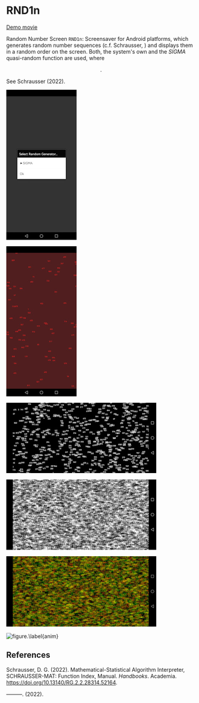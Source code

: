 # RND1n
[Demo movie](https://m.youtube.com/watch?v=0J0xG1YMkxs&t=20s)

Random Number Screen `RND1n`: Screensaver for Android platforms, which generates random number sequences (c.f. Schrausser, ) and displays them in a random order on the screen. Both, the system's own and the *SIGMA* quasi-random function are used, where

$$.$$

See Schrausser (2022).

![figure.\label{pic0}](pic0.jpg)


![figure.\label{pic1}](pic1.jpg)


![figure.\label{pic2}](pic2.jpg)


![figure.\label{pic3}](pic3.jpg)


![figure.\label{pic4}](pic4.jpg)

![figure.\label{anim}](anim01.gif)

## References

Schrausser, D. G. (2022). Mathematical-Statistical Algorithm Interpreter,
SCHRAUSSER-MAT: Function Index, Manual. *Handbooks*. Academia.
https://doi.org/10.13140/RG.2.2.28314.52164.

———. (2022).
